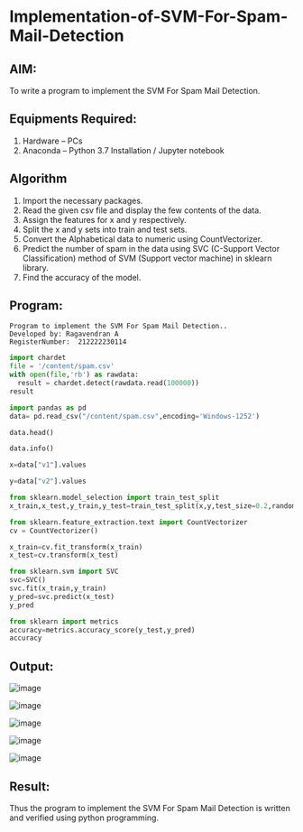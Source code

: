 # Implementation-of-SVM-For-Spam-Mail-Detection

## AIM:
To write a program to implement the SVM For Spam Mail Detection.

## Equipments Required:
1. Hardware – PCs
2. Anaconda – Python 3.7 Installation / Jupyter notebook

## Algorithm
1. Import the necessary packages.
2. Read the given csv file and display the few contents of the data.
3. Assign the features for x and y respectively.
4. Split the x and y sets into train and test sets.
5. Convert the Alphabetical data to numeric using CountVectorizer.
6. Predict the number of spam in the data using SVC (C-Support Vector Classification) method of SVM (Support vector machine) in sklearn library.
7. Find the accuracy of the model.

## Program:
```
Program to implement the SVM For Spam Mail Detection..
Developed by: Ragavendran A
RegisterNumber:  212222230114

```
```python
import chardet
file = '/content/spam.csv'
with open(file,'rb') as rawdata:
  result = chardet.detect(rawdata.read(100000))
result
```
```python
import pandas as pd
data= pd.read_csv("/content/spam.csv",encoding='Windows-1252')
```
```python
data.head()
```
```python
data.info()
```
```python
x=data["v1"].values
```
```python
y=data["v2"].values
```
```python
from sklearn.model_selection import train_test_split
x_train,x_test,y_train,y_test=train_test_split(x,y,test_size=0.2,random_state=0)
```
```python
from sklearn.feature_extraction.text import CountVectorizer
cv = CountVectorizer()
```
```python
x_train=cv.fit_transform(x_train)
x_test=cv.transform(x_test)
```
```python
from sklearn.svm import SVC
svc=SVC()
svc.fit(x_train,y_train)
y_pred=svc.predict(x_test)
y_pred
```
```python
from sklearn import metrics
accuracy=metrics.accuracy_score(y_test,y_pred)
accuracy
```
## Output:
![image](https://github.com/KothaiKumar/Implementation-of-SVM-For-Spam-Mail-Detection/assets/121215739/9957f67e-d5dd-4ab6-8696-9fe2ce24fe76)

![image](https://github.com/KothaiKumar/Implementation-of-SVM-For-Spam-Mail-Detection/assets/121215739/9b39773b-5160-4652-ad5b-2cc6181c3b68)

![image](https://github.com/KothaiKumar/Implementation-of-SVM-For-Spam-Mail-Detection/assets/121215739/914644f3-7348-44ac-8d01-3fb03ca3eb34)

![image](https://github.com/KothaiKumar/Implementation-of-SVM-For-Spam-Mail-Detection/assets/121215739/68e3f480-70d2-4d92-abb4-69f45fd2e8b0)

![image](https://github.com/KothaiKumar/Implementation-of-SVM-For-Spam-Mail-Detection/assets/121215739/bf0c77e5-f0f5-48dc-990e-2ac5f6e6d4a8)

## Result:
Thus the program to implement the SVM For Spam Mail Detection is written and verified using python programming.

